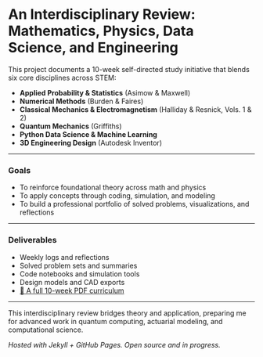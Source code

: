 # An Interdisciplinary Review: Mathematics, Physics, Data Science, and Engineering

This project documents a 10-week self-directed study initiative that blends six core disciplines across STEM:
- **Applied Probability & Statistics** (Asimow & Maxwell)
- **Numerical Methods** (Burden & Faires)
- **Classical Mechanics & Electromagnetism** (Halliday & Resnick, Vols. 1 & 2)
- **Quantum Mechanics** (Griffiths)
- **Python Data Science & Machine Learning**
- **3D Engineering Design** (Autodesk Inventor)
---
### Goals
- To reinforce foundational theory across math and physics
- To apply concepts through coding, simulation, and modeling
- To build a professional portfolio of solved problems, visualizations, and reflections
---
### Deliverables
- Weekly logs and reflections
- Solved problem sets and summaries
- Code notebooks and simulation tools
- Design models and CAD exports
- [📄 A full 10-week PDF curriculum](https://michaeltdeguzman.github.io/10-week-curriculum-full-details.pdf)
---
This interdisciplinary review bridges theory and application, preparing me for advanced work in quantum computing, actuarial modeling, and computational science.


*Hosted with Jekyll + GitHub Pages. Open source and in progress.*


